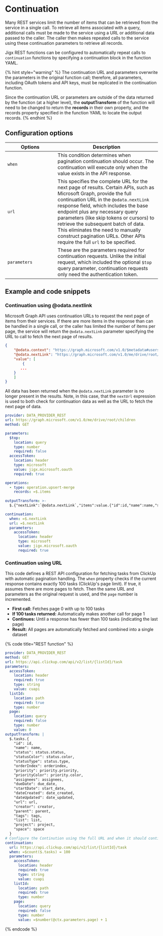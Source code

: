 # Continuation

Many REST services limit the number of items that can be retrieved from the service in a single call. To retrieve all items associated with a query, additional calls must be made to the service using a URL or additional data passed to the caller. The caller then makes repeated calls to the service using these continuation parameters to retrieve all records.

Jigx REST functions can be configured to automatically repeat calls to `continuation` functions by specifying a continuation block in the function YAML.

{% hint style="warning" %}
The continuation URL and parameters overwrite the parameters in the original function call; therefore, all parameters, including OAuth tokens and API keys, must be replicated in the continuation function.

Since the continuation URL or parameters are outside of the data returned by the function (at a higher level), the **outputTransform** of the function will need to be changed to return the **records** in their own property, and the records property specified in the function YAML to locate the output records.
{% endhint %}

## Configuration options

<table><thead><tr><th width="149.296875">Options</th><th>Description</th></tr></thead><tbody><tr><td><code>when</code></td><td>This condition determines when pagination continuation should occur. The continuation will execute only when the value exists in the API response.</td></tr><tr><td><code>url</code></td><td>This specifies the complete URL for the next page of results. Certain APIs, such as  Microsoft Graph, provide the full continuation URL in the <code>@odata.nextLink</code> response field, which includes the base endpoint plus any necessary query parameters (like skip tokens or cursors) to retrieve the subsequent batch of data. This eliminates the need to manually construct pagination URLs. Other APIs require the full <code>url</code> to be specified.</td></tr><tr><td><code>parameters</code></td><td>These are the parameters required for continuation requests. Unlike the initial request, which included the optional <code>$top</code> query parameter, continuation requests only need the authentication token. </td></tr></tbody></table>

## Example and code snippets

### Continuation using @odata.nextlink

Microsoft Graph API uses continuation URLs to request the next page of items from their services. If there are more items in the response than can be handled in a single call, or the caller has limited the number of items per page, the service will return the `@odata.nextLink` parameter specifying the URL to call to fetch the next page of results.

```json
{
    "@odata.context": "https://graph.microsoft.com/v1.0/$metadata#users('bb13f9b6-d289-485f-9ae6-76be00f5bab3')/drive/root/children",
    "@odata.nextLink": "https://graph.microsoft.com/v1.0/me/drive/root/children?$top=2&$skiptoken=UGFnZWQ9VFJVRSZwX1NvcnRCZWhhdmlvcj0xJnBfRmlsZUxlYWZSZWY9TWljcm9zb2Z0K1RlYW1zK0NoYXQrRmlsZXMmc",
    "value": [
        {
	   ...
	}
    ]
}
```

All data has been returned when the `@odata.nextLink` parameter is no longer present in the results. Note, in this case, that the `nextUrl` expression is used to both check for continuation data as well as the URL to fetch the next page of data.

```yaml
provider: DATA_PROVIDER_REST
url: https://graph.microsoft.com/v1.0/me/drive/root/children
method: GET

parameters:
  $top:
    location: query
    type: number
    required: false
  accessToken:
    location: header
    type: microsoft
    value: jigx.microsoft.oauth
    required: true

operations:
  - type: operation.upsert-merge
    records: =$.items
    
outputTransform: >-
  $.{"nextLink":`@odata.nextLink`,"items":value.{"id":id,"name":name,"size":size,"lastModifiedDateTime":lastModifiedDateTime,"type":$exists(folder) ? "Folder" : "File"}}

continuation:
  when: =$.nextLink
  url: =$.nextLink
  parameters:
    accessToken:
      location: header
      type: microsoft
      value: jigx.microsoft.oauth
      required: true
```

### Continuation using URL

This code defines a REST API configuration for fetching tasks from ClickUp with automatic pagination handling. The `when`  property checks if the current response contains exactly 100 tasks (ClickUp's page limit). If true, it assumes there are more pages to fetch. Then the same URL and parameters as the original request is used, and the `page` number is incremented.

* **First call:** Fetches page 0 with up to 100 tasks
* **If 100 tasks returned:** Automatically makes another call for page 1
* **Continues:** Until a response has fewer than 100 tasks (indicating the last page)
* **Result:** All pages are automatically fetched and combined into a single dataset

{% code title="REST function" %}
```yaml
provider: DATA_PROVIDER_REST
method: GET
url: https://api.clickup.com/api/v2/list/{listId}/task
parameters:
  accessToken:
    location: header
    required: true
    type: string
    value: cuapi
  listId:
    location: path
    required: true
    type: number
  page:
    location: query
    required: false
    type: number
    value: 0
outputTransform: |
  $.tasks.{
    "id": id,
    "name": name,
    "status": status.status,
    "statusColor": status.color,
    "statusType": status.type,
    "orderIndex": orderindex,
    "priority": priority.priority,
    "priorityColor": priority.color,
    "assignees": assignees,
    "dueDate": due_date,
    "startDate": start_date,
    "dateCreated": date_created,
    "dateUpdated": date_updated,
    "url": url,
    "creator": creator,
    "parent": parent,
    "tags": tags,
    "list": list,
    "project": project,
    "space": space
  }
# Configure the Continution using the full URL and when it should continue  
continuation:
  url: https://api.clickup.com/api/v2/list/{listId}/task
  when: =$count($.tasks) = 100
  parameters:
    accessToken:
      location: header
      required: true
      type: string
      value: cuapi
    listId:
      location: path
      required: true
      type: number
    page:
      location: query
      required: false
      type: number
      value: =$number(@ctx.parameters.page) + 1

```
{% endcode %}
